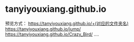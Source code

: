 # tanyiyouxiang.github.io
预览方式：
https://tanyiyouxiang.github.io/+(对应的文件夹名)
https://tanyiyouxiang.github.io/jump/
https://tanyiyouxiang.github.io/Crazy_Bird/
....

